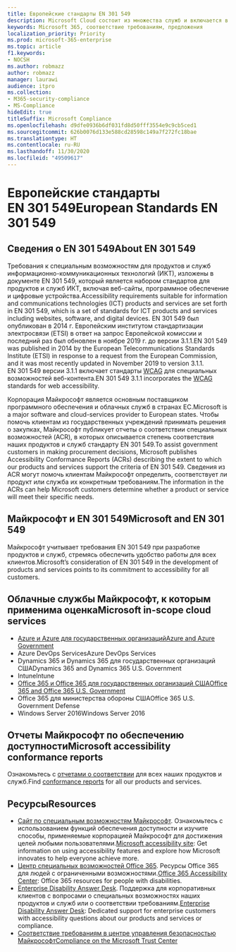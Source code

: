 ```yaml
---
title: Европейские стандарты EN 301 549
description: Microsoft Cloud состоит из множества служб и включается в разные отчеты по соответствию для отдельных служб.
keywords: Microsoft 365, соответствие требованиям, предложения
localization_priority: Priority
ms.prod: microsoft-365-enterprise
ms.topic: article
f1.keywords:
- NOCSH
ms.author: robmazz
author: robmazz
manager: laurawi
audience: itpro
ms.collection:
- M365-security-compliance
- MS-Compliance
hideEdit: true
titleSuffix: Microsoft Compliance
ms.openlocfilehash: d9dfe0936b6df031fd8d50fff3554e9c9cb5ced1
ms.sourcegitcommit: 626b0076d133e588cd28598c149a7f272fc18bae
ms.translationtype: HT
ms.contentlocale: ru-RU
ms.lasthandoff: 11/30/2020
ms.locfileid: "49509617"
---
```

# <a name="european-standards-en-301-549"></a><span data-ttu-id="31bf1-104">Европейские стандарты EN 301 549</span><span class="sxs-lookup"><span data-stu-id="31bf1-104">European Standards EN 301 549</span></span>

## <a name="about-en-301-549"></a><span data-ttu-id="31bf1-105">Сведения о EN 301 549</span><span class="sxs-lookup"><span data-stu-id="31bf1-105">About EN 301 549</span></span>

<span data-ttu-id="31bf1-106">Требования к специальным возможностям для продуктов и служб информационно-коммуникационных технологий (ИКТ), изложены в документе EN 301 549, который является набором стандартов для продуктов и служб ИКТ, включая веб-сайты, программное обеспечение и цифровые устройства.</span><span class="sxs-lookup"><span data-stu-id="31bf1-106">Accessibility requirements suitable for information and communications technologies (ICT) products and services are set forth in EN 301 549, which is a set of standards for ICT products and services including websites, software, and digital devices.</span></span> <span data-ttu-id="31bf1-107">EN 301 549 был опубликован в 2014 г. Европейским институтом стандартизации электросвязи (ETSI) в ответ на запрос Европейской комиссии и последний раз был обновлен в ноябре 2019 г. до версии 3.1.1.</span><span class="sxs-lookup"><span data-stu-id="31bf1-107">EN 301 549 was published in 2014 by the European Telecommunications Standards Institute (ETSI) in response to a request from the European Commission, and it was most recently updated in November 2019 to version 3.1.1.</span></span> <span data-ttu-id="31bf1-108">EN 301 549 версии 3.1.1 включает стандарты [WCAG](offering-WCAG-2-1.md) для специальных возможностей веб-контента.</span><span class="sxs-lookup"><span data-stu-id="31bf1-108">EN 301 549 3.1.1 incorporates the [WCAG](offering-WCAG-2-1.md) standards for web accessibility.</span></span>

<span data-ttu-id="31bf1-109">Корпорация Майкрософт является основным поставщиком программного обеспечения и облачных служб в странах ЕС.</span><span class="sxs-lookup"><span data-stu-id="31bf1-109">Microsoft is a major software and cloud-services provider to European states.</span></span> <span data-ttu-id="31bf1-110">Чтобы помочь клиентам из государственных учреждений принимать решения о закупках, Майкрософт публикует отчеты о соответствии специальных возможностей (ACR), в которых описывается степень соответствия наших продуктов и служб стандарту EN 301 549.</span><span class="sxs-lookup"><span data-stu-id="31bf1-110">To assist government customers in making procurement decisions, Microsoft publishes Accessibility Conformance Reports (ACRs) describing the extent to which our products and services support the criteria of EN 301 549.</span></span> <span data-ttu-id="31bf1-111">Сведения из ACR могут помочь клиентам Майкрософт определить, соответствует ли продукт или служба их конкретным требованиям.</span><span class="sxs-lookup"><span data-stu-id="31bf1-111">The information in the ACRs can help Microsoft customers determine whether a product or service will meet their specific needs.</span></span>

## <a name="microsoft-and-en-301-549"></a><span data-ttu-id="31bf1-112">Майкрософт и EN 301 549</span><span class="sxs-lookup"><span data-stu-id="31bf1-112">Microsoft and EN 301 549</span></span>

<span data-ttu-id="31bf1-113">Майкрософт учитывает требования EN 301 549 при разработке продуктов и служб, стремясь обеспечить удобство работы для всех клиентов.</span><span class="sxs-lookup"><span data-stu-id="31bf1-113">Microsoft’s consideration of EN 301 549 in the development of products and services points to its commitment to accessibility for all customers.</span></span>

## <a name="microsoft-in-scope-cloud-services"></a><span data-ttu-id="31bf1-114">Облачные службы Майкрософт, к которым применима оценка</span><span class="sxs-lookup"><span data-stu-id="31bf1-114">Microsoft in-scope cloud services</span></span>

- [<span data-ttu-id="31bf1-115">Azure и Azure для государственных организаций</span><span class="sxs-lookup"><span data-stu-id="31bf1-115">Azure and Azure Government</span></span>](https://go.microsoft.com/fwlink/p/?linkid=2051569)
- <span data-ttu-id="31bf1-116">Azure DevOps Services</span><span class="sxs-lookup"><span data-stu-id="31bf1-116">Azure DevOps Services</span></span>
- <span data-ttu-id="31bf1-117">Dynamics 365 и Dynamics 365 для государственных организаций США</span><span class="sxs-lookup"><span data-stu-id="31bf1-117">Dynamics 365 and Dynamics 365 U.S. Government</span></span>
- <span data-ttu-id="31bf1-118">Intune</span><span class="sxs-lookup"><span data-stu-id="31bf1-118">Intune</span></span>
- [<span data-ttu-id="31bf1-119">Office 365 и Office 365 для государственных организаций США</span><span class="sxs-lookup"><span data-stu-id="31bf1-119">Office 365 and Office 365 U.S. Government</span></span>](https://go.microsoft.com/fwlink/p/?LinkID=2077751)
- <span data-ttu-id="31bf1-120">Office 365 для министерства обороны США</span><span class="sxs-lookup"><span data-stu-id="31bf1-120">Office 365 U.S. Government Defense</span></span>
- <span data-ttu-id="31bf1-121">Windows Server 2016</span><span class="sxs-lookup"><span data-stu-id="31bf1-121">Windows Server 2016</span></span>

## <a name="microsoft-accessibility-conformance-reports"></a><span data-ttu-id="31bf1-122">Отчеты Майкрософт по обеспечению доступности</span><span class="sxs-lookup"><span data-stu-id="31bf1-122">Microsoft accessibility conformance reports</span></span>

<span data-ttu-id="31bf1-123">Ознакомьтесь с [отчетами о соответствии](https://cloudblogs.microsoft.com/industry-blog/government/2018/09/11/accessibility-conformance-reports/) для всех наших продуктов и служб.</span><span class="sxs-lookup"><span data-stu-id="31bf1-123">Find [conformance reports](https://cloudblogs.microsoft.com/industry-blog/government/2018/09/11/accessibility-conformance-reports/) for all our products and services.</span></span>

## <a name="resources"></a><span data-ttu-id="31bf1-124">Ресурсы</span><span class="sxs-lookup"><span data-stu-id="31bf1-124">Resources</span></span>

- <span data-ttu-id="31bf1-125">[Сайт по специальным возможностям Майкрософт](https://www.microsoft.com/accessibility). Ознакомьтесь с использованием функций обеспечения доступности и изучите способы, применяемые корпорацией Майкрософт для достижения целей любыми пользователями.</span><span class="sxs-lookup"><span data-stu-id="31bf1-125">[Microsoft accessibility site](https://www.microsoft.com/accessibility): Get information on using accessibility features and explore how Microsoft innovates to help everyone achieve more.</span></span>
- <span data-ttu-id="31bf1-126">[Центр специальных возможностей Office 365](https://go.microsoft.com/fwlink/p/?linkid=2051801). Ресурсы Office 365 для людей с ограниченными возможностями.</span><span class="sxs-lookup"><span data-stu-id="31bf1-126">[Office 365 Accessibility Center](https://go.microsoft.com/fwlink/p/?linkid=2051801): Office 365 resources for people with disabilities.</span></span>
- <span data-ttu-id="31bf1-127">[Enterprise Disability Answer Desk](https://go.microsoft.com/fwlink/p/?linkid=2050890). Поддержка для корпоративных клиентов с вопросами о специальных возможностях наших продуктов и служб или о соответствии требованиям.</span><span class="sxs-lookup"><span data-stu-id="31bf1-127">[Enterprise Disability Answer Desk](https://go.microsoft.com/fwlink/p/?linkid=2050890): Dedicated support for enterprise customers with accessibility questions about our products and services or compliance.</span></span>
- [<span data-ttu-id="31bf1-128">Соответствие требованиям в центре управления безопасностью Майкрософт</span><span class="sxs-lookup"><span data-stu-id="31bf1-128">Compliance on the Microsoft Trust Center</span></span>](https://www.microsoft.com/trust-center/compliance/compliance-overview)
